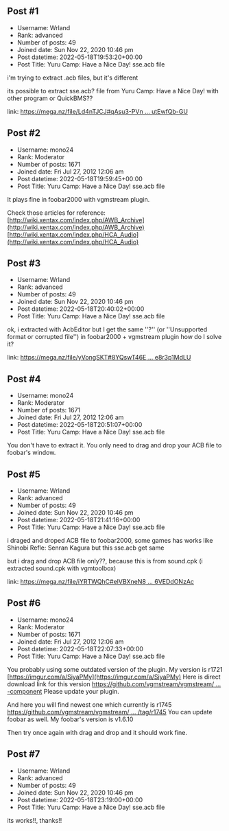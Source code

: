 ## Post #1
- Username: Wrland
- Rank: advanced
- Number of posts: 49
- Joined date: Sun Nov 22, 2020 10:46 pm
- Post datetime: 2022-05-18T19:53:20+00:00
- Post Title: Yuru Camp: Have a Nice Day! sse.acb file

i'm trying to extract .acb files, but it's different  

its possible to extract sse.acb? file from Yuru Camp: Have a Nice Day! with other program or QuickBMS??

link: [https://mega.nz/file/Ld4nTJCJ#qAsu3-PVn ... utEwfQb-GU](https://mega.nz/file/Ld4nTJCJ#qAsu3-PVnh5zYDAY3OBDz8nfo_sw6-iRsutEwfQb-GU)
## Post #2
- Username: mono24
- Rank: Moderator
- Number of posts: 1671
- Joined date: Fri Jul 27, 2012 12:06 am
- Post datetime: 2022-05-18T19:59:45+00:00
- Post Title: Yuru Camp: Have a Nice Day! sse.acb file

It plays fine in foobar2000 with vgmstream plugin.

Check those articles for reference:
[http://wiki.xentax.com/index.php/AWB_Archive](http://wiki.xentax.com/index.php/AWB_Archive)
[http://wiki.xentax.com/index.php/HCA_Audio](http://wiki.xentax.com/index.php/HCA_Audio)
## Post #3
- Username: Wrland
- Rank: advanced
- Number of posts: 49
- Joined date: Sun Nov 22, 2020 10:46 pm
- Post datetime: 2022-05-18T20:40:02+00:00
- Post Title: Yuru Camp: Have a Nice Day! sse.acb file

ok, i extracted with AcbEditor 
but I get the same ''?'' (or ''Unsupported format or corrupted file'') in foobar2000 + vgmstream plugin 
how do I solve it?

link: [https://mega.nz/file/yVongSKT#8YQswT46E ... e8r3p1MdLU](https://mega.nz/file/yVongSKT#8YQswT46E5foCfZleMuOQVDA7oID_U6lIe8r3p1MdLU)
## Post #4
- Username: mono24
- Rank: Moderator
- Number of posts: 1671
- Joined date: Fri Jul 27, 2012 12:06 am
- Post datetime: 2022-05-18T20:51:07+00:00
- Post Title: Yuru Camp: Have a Nice Day! sse.acb file

You don't have to extract it. You only need to drag and drop your ACB file to foobar's window.
## Post #5
- Username: Wrland
- Rank: advanced
- Number of posts: 49
- Joined date: Sun Nov 22, 2020 10:46 pm
- Post datetime: 2022-05-18T21:41:16+00:00
- Post Title: Yuru Camp: Have a Nice Day! sse.acb file

i draged and droped ACB file to foobar2000, some games has works like Shinobi Refle: Senran Kagura but this sse.acb get same

but i drag and drop ACB file only??, because this is from sound.cpk (i extracted sound.cpk with vgmtoolbox)


link: [https://mega.nz/file/iYRTWQhC#elVBXneN8 ... 6VEDdONzAc](https://mega.nz/file/iYRTWQhC#elVBXneN8JhIzmEn80IQjfYDraaWbVNlh6VEDdONzAc)
## Post #6
- Username: mono24
- Rank: Moderator
- Number of posts: 1671
- Joined date: Fri Jul 27, 2012 12:06 am
- Post datetime: 2022-05-18T22:07:33+00:00
- Post Title: Yuru Camp: Have a Nice Day! sse.acb file

You probably using some outdated version of the plugin. My version is r1721 [https://imgur.com/a/SiyaPMy](https://imgur.com/a/SiyaPMy)
Here is direct download link for this version [https://github.com/vgmstream/vgmstream/ ... -component](https://github.com/vgmstream/vgmstream/releases/download/r1721/foo_input_vgmstream.fb2k-component)
Please update your plugin.


And here you will find newest one which currently is r1745 [https://github.com/vgmstream/vgmstream/ ... /tag/r1745](https://github.com/vgmstream/vgmstream/releases/tag/r1745)
You can update foobar as well. My foobar's version is v1.6.10


Then try once again with drag and drop and it should work fine.
## Post #7
- Username: Wrland
- Rank: advanced
- Number of posts: 49
- Joined date: Sun Nov 22, 2020 10:46 pm
- Post datetime: 2022-05-18T23:19:00+00:00
- Post Title: Yuru Camp: Have a Nice Day! sse.acb file

its works!!, thanks!!
